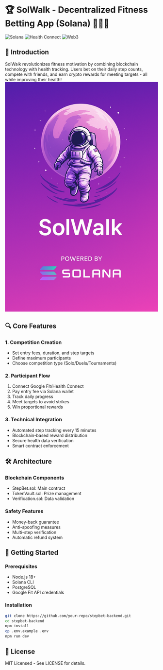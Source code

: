 # 🏆 SolWalk - Decentralized Fitness Betting App (Solana) 🏃‍♂️💨

![Solana](https://img.shields.io/badge/Solana-3E4A8D?style=for-the-badge&logo=solana&logoColor=white)
![Health Connect](https://img.shields.io/badge/Health_Connect-4285F4?style=for-the-badge&logo=google-fit&logoColor=white)
![Web3](https://img.shields.io/badge/Web3-F16822?style=for-the-badge&logo=web3.js&logoColor=white)

## 🌟 Introduction
SolWalk revolutionizes fitness motivation by combining blockchain technology with health tracking. Users bet on their daily step counts, compete with friends, and earn crypto rewards for meeting targets - all while improving their health!
![SolWalk Splash Screen](assets/images/splash-screen.png)
## 🔍 Core Features

### 1. Competition Creation
- Set entry fees, duration, and step targets
- Define maximum participants
- Choose competition type (Solo/Duels/Tournaments)

### 2. Participant Flow
1. Connect Google Fit/Health Connect
2. Pay entry fee via Solana wallet
3. Track daily progress
4. Meet targets to avoid strikes
5. Win proportional rewards

### 3. Technical Integration
- Automated step tracking every 15 minutes
- Blockchain-based reward distribution
- Secure health data verification
- Smart contract enforcement

## 🛠️ Architecture

### Blockchain Components
- StepBet.sol: Main contract
- TokenVault.sol: Prize management
- Verification.sol: Data validation

### Safety Features
- Money-back guarantee
- Anti-spoofing measures
- Multi-step verification
- Automatic refund system

## 🚀 Getting Started

### Prerequisites
- Node.js 18+
- Solana CLI
- PostgreSQL
- Google Fit API credentials

### Installation
```bash
git clone https://github.com/your-repo/stepbet-backend.git
cd stepbet-backend
npm install
cp .env.example .env
npm run dev
```

## 📜 License
MIT Licensed - See LICENSE for details.
